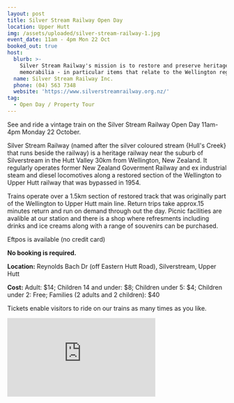 ```yaml
---
layout: post
title: Silver Stream Railway Open Day
location: Upper Hutt
img: /assets/uploaded/silver-stream-railway-1.jpg
event_date: 11am - 4pm Mon 22 Oct
booked_out: true
host:
  blurb: >-
    Silver Stream Railway's mission is to restore and preserve heritage railway
    memorabilia - in particular items that relate to the Wellington region.
  name: Silver Stream Railway Inc.
  phone: (04) 563 7348
  website: 'https://www.silverstreamrailway.org.nz/'
tag:
  - Open Day / Property Tour
---
```

See and ride a vintage train on the Silver Stream Railway Open Day 11am-4pm Monday 22 October. 

Silver Stream Railway (named after the silver coloured stream {Hull's Creek} that runs beside the railway) is a heritage railway near the suburb of Silverstream in the Hutt Valley 30km from Wellington, New Zealand. It regularly operates former New Zealand Goverment Railway and ex industrial steam and diesel locomotives along a restored section of the Wellington to Upper Hutt railway that was bypassed in 1954.

Trains operate over a 1.5km section of restored track that was originally part of the Wellington to Upper Hutt main line. Return trips take approx.15 minutes return and run on demand through out the day. Picnic facilities are avalible at our station and there is a shop where refresments including drinks and ice creams along with a range of souvenirs can be purchased. 

Eftpos is available (no credit card)

**No booking is required.**

**Location:** Reynolds Bach Dr (off Eastern Hutt Road), Silverstream, Upper Hutt

**Cost:**
Adult: $14; Children 14 and under: $8; Children under 5: $4; Children under 2: Free; Families (2 adults and 2 children): $40

Tickets enable visitors to ride on our trains as many times as you like.

<iframe src="https://www.facebook.com/plugins/page.php?href=https%3A%2F%2Fwww.facebook.com%2Fsilverstreamrailway&tabs=header&width=340&height=180&small_header=false&adapt_container_width=true&hide_cover=false&show_facepile=true&appId" width="340" height="180" style="border:none;overflow:hidden" scrolling="no" frameborder="0" allowTransparency="true" allow="encrypted-media"></iframe>
